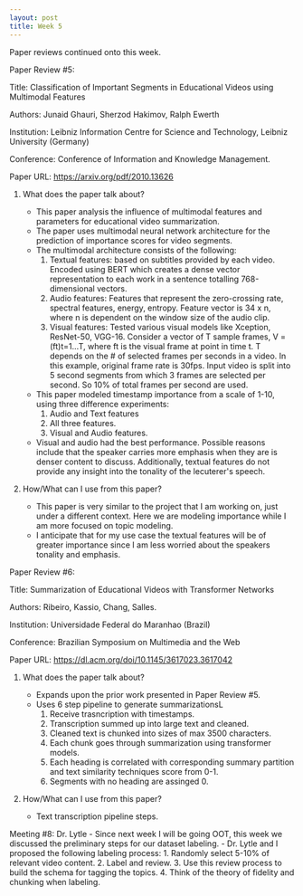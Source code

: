```yaml
---
layout: post
title: Week 5
---
```


Paper reviews continued onto this week.

Paper Review #5:

Title: Classification of Important Segments in Educational Videos using Multimodal Features

Authors: Junaid Ghauri, Sherzod Hakimov, Ralph Ewerth

Institution: Leibniz Information Centre for Science and Technology, Leibniz University (Germany)

Conference: Conference of Information and Knowledge Management.

Paper URL: https://arxiv.org/pdf/2010.13626

1. What does the paper talk about?
    - This paper analysis the influence of multimodal features and parameters for educational video summarization.
    - The paper uses multimodal neural network architecture for the prediction of importance scores for video segments.
    - The multimodal architecture consists of the following:
        1. Textual features: based on subtitles provided by each video. Encoded using BERT which creates a dense vector representation to each work in a sentence totalling 768-dimensional vectors.
        2. Audio features: Features that represent the zero-crossing rate, spectral features, energy, entropy. Feature vector is 34 x n, where n is dependent on the window size of the audio clip.
        3. Visual features: Tested various visual models like Xception, ResNet-50, VGG-16. Consider a vector of T sample frames, V = (ft)t=1...T, where ft is the visual frame at point in time t. T depends on the # of selected frames per seconds in a video. In this example, original frame rate is 30fps. Input video is split into 5 second segments from which 3 frames are selected per second. So 10% of total frames per second are used.
    - This paper modeled timestamp importance from a scale of 1-10, using three difference experiments:
        1. Audio and Text features
        2. All three features.
        3. Visual and Audio features.
    - Visual and audio had the best performance. Possible reasons include that the speaker carries more emphasis when they are is denser content to discuss. Additionally, textual features do not provide any insight into the tonality of the lecuterer's speech.

2. How/What can I use from this paper?
    - This paper is very similar to the project that I am working on, just under a different context. Here we are modeling importance while I am more focused on topic modeling. 
    - I anticipate that for my use case the textual features will be of greater importance since I am less worried about the speakers tonality and emphasis.


Paper Review #6:

Title: Summarization of Educational Videos with Transformer Networks

Authors: Ribeiro, Kassio, Chang, Salles.

Institution: Universidade Federal do Maranhao (Brazil)

Conference: Brazilian Symposium on Multimedia and the Web

Paper URL: https://dl.acm.org/doi/10.1145/3617023.3617042

1. What does the paper talk about?
    - Expands upon the prior work presented in Paper Review #5.
    - Uses 6 step pipeline to generate summarizationsL
        1. Receive trasncription with timestamps.
        2. Transcription summed up into large text and cleaned.
        3. Cleaned text is chunked into sizes of max 3500 characters.
        4. Each chunk goes through summarization using transformer models.
        5. Each heading is correlated with corresponding summary partition and text similarity techniques score from 0-1.
        6. Segments with no heading are assinged 0.

2. How/What can I use from this paper?
    - Text transcription pipeline steps.

Meeting #8: Dr. Lytle
    - Since next week I will be going OOT, this week we discussed the preliminary steps for our dataset labeling.
    - Dr. Lytle and I proposed the following labeling process:
        1. Randomly select 5-10% of relevant video content.
        2. Label and review.
        3. Use this review process to build the schema for tagging the topics.
        4. Think of the theory of fidelity and chunking when labeling.